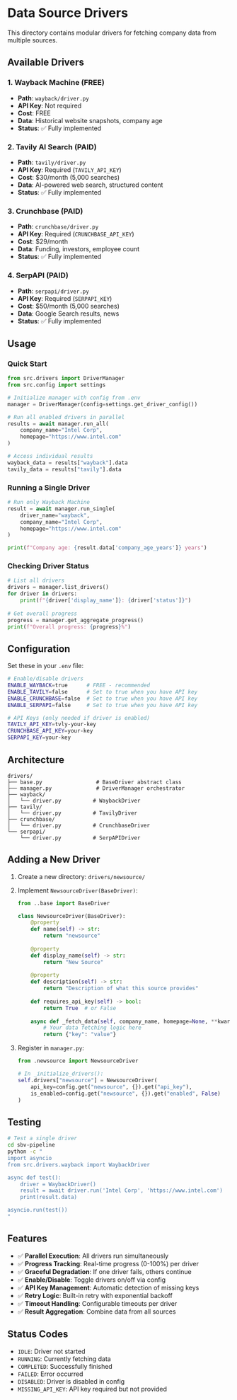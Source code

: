 # Data Source Drivers

This directory contains modular drivers for fetching company data from multiple sources.

## Available Drivers

### 1. **Wayback Machine** (FREE)
- **Path**: `wayback/driver.py`
- **API Key**: Not required
- **Cost**: FREE
- **Data**: Historical website snapshots, company age
- **Status**: ✅ Fully implemented

### 2. **Tavily AI Search** (PAID)
- **Path**: `tavily/driver.py`
- **API Key**: Required (`TAVILY_API_KEY`)
- **Cost**: $30/month (5,000 searches)
- **Data**: AI-powered web search, structured content
- **Status**: ✅ Fully implemented

### 3. **Crunchbase** (PAID)
- **Path**: `crunchbase/driver.py`
- **API Key**: Required (`CRUNCHBASE_API_KEY`)
- **Cost**: $29/month
- **Data**: Funding, investors, employee count
- **Status**: ✅ Fully implemented

### 4. **SerpAPI** (PAID)
- **Path**: `serpapi/driver.py`
- **API Key**: Required (`SERPAPI_KEY`)
- **Cost**: $50/month (5,000 searches)
- **Data**: Google Search results, news
- **Status**: ✅ Fully implemented

## Usage

### Quick Start

```python
from src.drivers import DriverManager
from src.config import settings

# Initialize manager with config from .env
manager = DriverManager(config=settings.get_driver_config())

# Run all enabled drivers in parallel
results = await manager.run_all(
    company_name="Intel Corp",
    homepage="https://www.intel.com"
)

# Access individual results
wayback_data = results["wayback"].data
tavily_data = results["tavily"].data
```

### Running a Single Driver

```python
# Run only Wayback Machine
result = await manager.run_single(
    driver_name="wayback",
    company_name="Intel Corp",
    homepage="https://www.intel.com"
)

print(f"Company age: {result.data['company_age_years']} years")
```

### Checking Driver Status

```python
# List all drivers
drivers = manager.list_drivers()
for driver in drivers:
    print(f"{driver['display_name']}: {driver['status']}")
    
# Get overall progress
progress = manager.get_aggregate_progress()
print(f"Overall progress: {progress}%")
```

## Configuration

Set these in your `.env` file:

```bash
# Enable/disable drivers
ENABLE_WAYBACK=true      # FREE - recommended
ENABLE_TAVILY=false      # Set to true when you have API key
ENABLE_CRUNCHBASE=false  # Set to true when you have API key
ENABLE_SERPAPI=false     # Set to true when you have API key

# API Keys (only needed if driver is enabled)
TAVILY_API_KEY=tvly-your-key
CRUNCHBASE_API_KEY=your-key
SERPAPI_KEY=your-key
```

## Architecture

```
drivers/
├── base.py                 # BaseDriver abstract class
├── manager.py              # DriverManager orchestrator
├── wayback/
│   └── driver.py          # WaybackDriver
├── tavily/
│   └── driver.py          # TavilyDriver
├── crunchbase/
│   └── driver.py          # CrunchbaseDriver
└── serpapi/
    └── driver.py          # SerpAPIDriver
```

## Adding a New Driver

1. Create a new directory: `drivers/newsource/`
2. Implement `NewsourceDriver(BaseDriver)`:
   ```python
   from ..base import BaseDriver
   
   class NewsourceDriver(BaseDriver):
       @property
       def name(self) -> str:
           return "newsource"
       
       @property
       def display_name(self) -> str:
           return "New Source"
       
       @property
       def description(self) -> str:
           return "Description of what this source provides"
       
       def requires_api_key(self) -> bool:
           return True  # or False
       
       async def _fetch_data(self, company_name, homepage=None, **kwargs):
           # Your data fetching logic here
           return {"key": "value"}
   ```

3. Register in `manager.py`:
   ```python
   from .newsource import NewsourceDriver
   
   # In _initialize_drivers():
   self.drivers["newsource"] = NewsourceDriver(
       api_key=config.get("newsource", {}).get("api_key"),
       is_enabled=config.get("newsource", {}).get("enabled", False)
   )
   ```

## Testing

```bash
# Test a single driver
cd sbv-pipeline
python -c "
import asyncio
from src.drivers.wayback import WaybackDriver

async def test():
    driver = WaybackDriver()
    result = await driver.run('Intel Corp', 'https://www.intel.com')
    print(result.data)

asyncio.run(test())
"
```

## Features

- ✅ **Parallel Execution**: All drivers run simultaneously
- ✅ **Progress Tracking**: Real-time progress (0-100%) per driver
- ✅ **Graceful Degradation**: If one driver fails, others continue
- ✅ **Enable/Disable**: Toggle drivers on/off via config
- ✅ **API Key Management**: Automatic detection of missing keys
- ✅ **Retry Logic**: Built-in retry with exponential backoff
- ✅ **Timeout Handling**: Configurable timeouts per driver
- ✅ **Result Aggregation**: Combine data from all sources

## Status Codes

- `IDLE`: Driver not started
- `RUNNING`: Currently fetching data
- `COMPLETED`: Successfully finished
- `FAILED`: Error occurred
- `DISABLED`: Driver is disabled in config
- `MISSING_API_KEY`: API key required but not provided

